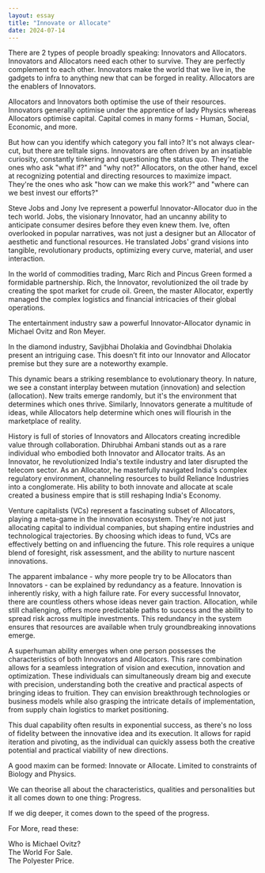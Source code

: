 ```yaml
---
layout: essay
title: "Innovate or Allocate"
date: 2024-07-14
---
```




There are 2 types of people broadly speaking: Innovators and Allocators. Innovators and Allocators need each other to survive. They are perfectly complement to each other. Innovators make the world that we live in, the gadgets to infra to anything new that can be forged in reality. Allocators are the enablers of Innovators.

Allocators and Innovators both optimise the use of their resources. Innovators generally optimise under the apprentice of lady Physics whereas Allocators optimise capital. Capital comes in many forms - Human, Social, Economic, and more.

But how can you identify which category you fall into? It's not always clear-cut, but there are telltale signs. Innovators are often driven by an insatiable curiosity, constantly tinkering and questioning the status quo. They're the ones who ask "what if?" and "why not?" Allocators, on the other hand, excel at recognizing potential and directing resources to maximize impact. They're the ones who ask "how can we make this work?" and "where can we best invest our efforts?"

Steve Jobs and Jony Ive represent a powerful Innovator-Allocator duo in the tech world. Jobs, the visionary Innovator, had an uncanny ability to anticipate consumer desires before they even knew them. Ive, often overlooked in popular narratives, was not just a designer but an Allocator of aesthetic and functional resources. He translated Jobs' grand visions into tangible, revolutionary products, optimizing every curve, material, and user interaction.

In the world of commodities trading, Marc Rich and Pincus Green formed a formidable partnership. Rich, the Innovator, revolutionized the oil trade by creating the spot market for crude oil. Green, the master Allocator, expertly managed the complex logistics and financial intricacies of their global operations.

The entertainment industry saw a powerful Innovator-Allocator dynamic in Michael Ovitz and Ron Meyer.

In the diamond industry, Savjibhai Dholakia and Govindbhai Dholakia present an intriguing case. This doesn’t fit into our Innovator and Allocator premise but they sure are a noteworthy example.



This dynamic bears a striking resemblance to evolutionary theory. In nature, we see a constant interplay between mutation (innovation) and selection (allocation). New traits emerge randomly, but it's the environment that determines which ones thrive. Similarly, Innovators generate a multitude of ideas, while Allocators help determine which ones will flourish in the marketplace of reality.

History is full of stories of Innovators and Allocators creating incredible value through collaboration. Dhirubhai Ambani stands out as a rare individual who embodied both Innovator and Allocator traits. As an Innovator, he revolutionized India's textile industry and later disrupted the telecom sector. As an Allocator, he masterfully navigated India's complex regulatory environment, channeling resources to build Reliance Industries into a conglomerate. His ability to both innovate and allocate at scale created a business empire that is still reshaping India's Economy.

Venture capitalists (VCs) represent a fascinating subset of Allocators, playing a meta-game in the innovation ecosystem. They're not just allocating capital to individual companies, but shaping entire industries and technological trajectories. By choosing which ideas to fund, VCs are effectively betting on and influencing the future. This role requires a unique blend of foresight, risk assessment, and the ability to nurture nascent innovations.

The apparent imbalance - why more people try to be Allocators than Innovators - can be explained by redundancy as a feature. Innovation is inherently risky, with a high failure rate. For every successful Innovator, there are countless others whose ideas never gain traction. Allocation, while still challenging, offers more predictable paths to success and the ability to spread risk across multiple investments. This redundancy in the system ensures that resources are available when truly groundbreaking innovations emerge.

A superhuman ability emerges when one person possesses the characteristics of both Innovators and Allocators. This rare combination allows for a seamless integration of vision and execution, innovation and optimization. These individuals can simultaneously dream big and execute with precision, understanding both the creative and practical aspects of bringing ideas to fruition. They can envision breakthrough technologies or business models while also grasping the intricate details of implementation, from supply chain logistics to market positioning.

This dual capability often results in exponential success, as there's no loss of fidelity between the innovative idea and its execution. It allows for rapid iteration and pivoting, as the individual can quickly assess both the creative potential and practical viability of new directions.

A good maxim can be formed: Innovate or Allocate. Limited to constraints of Biology and Physics.

We can theorise all about the characteristics, qualities and personalities but it all comes down to one thing: Progress.

If we dig deeper, it comes down to the speed of the progress.



For More, read these:

Who is Michael Ovitz?\
The World For Sale.\
The Polyester Price.

